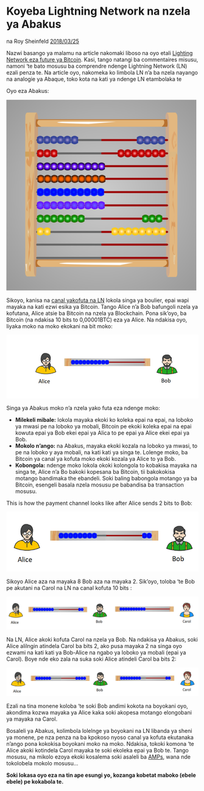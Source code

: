 # Koyeba Lightning Network na nzela ya Abakus

na Roy Sheinfeld [2018/03/25](https://medium.com/breez-technology/understanding-lightning-network-using-an-abacus-daad8dc4cf4bs)

<LanguageDropdown/>

Nazwi basango ya malamu na article nakomaki liboso na oyo etali [Lighting Network eza future
ya Bitcoin](https://medium.com/@kingonly/the-future-of-bitcoin-3187aefe2746). Kasi, tango natangi ba commentaires misusu, namoni ‘te bato mosusu ba
comprendre ndenge Lightning Network (LN) ezali penza te. Na article oyo, nakomeka ko limbola
LN n’a ba nzela nayango na analogie ya Abaque, toko kota na kati ya ndenge LN etambolaka te

Oyo eza Abakus:

![](./abacus.png)

Sikoyo, kanisa na [canal yakofuta na LN](https://cointelegraph.com/explained/lightning-network-explained#block-5) lokola singa ya boulier, epai wapi mayaka na kati ezwi
esika ya Bitcoin. Tango Alice n’a Bob bafungoli nzela ya kofutana, Alice atsie ba Bitcoin na nzela
ya Blockchain. Pona sik’oyo, ba Bitcoin (na ndakisa 10 bits to 0,00001BTC) eza ya Alice. Na
ndakisa oyo, liyaka moko na moko ekokani na bit moko:

![](./alice-bob-1.png)

Singa ya Abakus moko n’a nzela yako futa eza ndenge moko:

- **Milekeli mibale:** lokola mayaka ekoki ko koleka epai na epai, na loboko ya mwasi pe na
loboko ya mobali, Bitcoin pe ekoki koleka epai na epai kowuta epai ya Bob ekei epai ya
Alica to pe epai ya Alice ekei epai ya Bob.
- **Mokolo n’ango:** na Abakus, mayaka ekoki kozala na loboko ya mwasi, to pe na loboko y
aya mobali, na kati kati ya singa te. Lolenge moko, ba Bitcoin ya canal ya kofuta moko
ekoki kozala ya Alice to ya Bob.
- **Kobongola:** ndenge moko lokola okoki kolongola to kobakisa mayaka na singa te, Alice
n’a Bo bakoki kopesana ba Bitcoin, tii bakokokisa motango bandimaka the ebandeli. Soki
baling babongola motango ya ba Bitcoin, esengeli basala nzela mosusu pe babandisa ba
transaction mosusu.

This is how the payment channel looks like after Alice sends 2 bits to Bob:

![](./alice-bob-2.png)

Sikoyo Alice aza na mayaka 8 Bob aza na mayaka 2. Sik’oyo, toloba ‘te Bob pe akutani na Carol
na LN na canal kofuta 10 bits :

![](./alice-bob-carol-1.png)

Na LN, Alice akoki kofuta Carol na nzela ya Bob. Na ndakisa ya Abakus, soki Alice alilngin
atindela Carol ba bits 2, ako pusa mayaka 2 na singa oyo ezwami na kati kati ya Bob-Alice na
ngabo ya loboko ya mobali (epai ya Carol). Boye nde eko zala na suka soki Alice atindeli Carol ba
bits 2:

![](./alice-bob-carol-2.png)

Ezali na tina monene koloba ‘te soki Bob andimi kokota na boyokani oyo, akondima kozwa
mayaka ya Alice kaka soki akopesa motango elongobani ya mayaka na Carol.

Bosaleli ya Abakus, kolimbola lolelnge ya boyokani na LN libanda ya sheni ya monene, pe nza
penza na ba kpokoso nyoso canal ya kofuta ekutanaka n’ango pona kokokisa boyokani moko na
moko. Ndakisa, tokoki komona ‘te Alice akoki kotindela Carol mayaka te soki ekoleka epai ya
Bob te. Tango mosusu, na mikolo ezoya ekoki kosalema soki asaleli ba [AMPs](https://bitcoinist.com/atomic-multi-path-help-bitcoin-become-formidable-payment-instrument/), wana nde
tokolobela mokolo mosusu...

**Soki lokasa oyo eza na tin ape esungi yo, kozanga kobetat maboko (ebele ebele) pe kokabola te.**